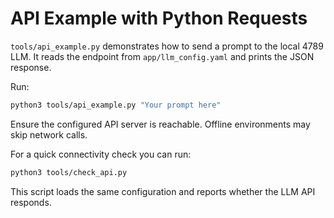# API Example with Python Requests

`tools/api_example.py` demonstrates how to send a prompt to the local 4789 LLM.
It reads the endpoint from `app/llm_config.yaml` and prints the JSON response.

Run:

```bash
python3 tools/api_example.py "Your prompt here"
```

Ensure the configured API server is reachable. Offline environments may skip network calls.

For a quick connectivity check you can run:

```bash
python3 tools/check_api.py
```

This script loads the same configuration and reports whether the LLM API responds.
